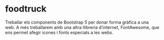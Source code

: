 # foodtruck

Treballar els components de Bootstrap 5 per donar forma gràfica a una web.
A més treballarem amb una altra llibreria d’internet, FontAwesome, que ens permet afegir icones i fonts especials a les webs.
